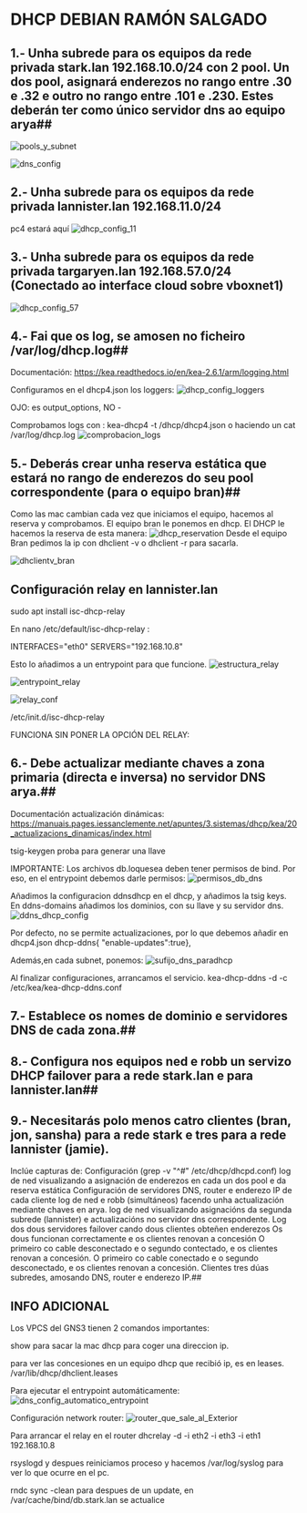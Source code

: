 # DHCP DEBIAN RAMÓN SALGADO #
## 1.- Unha subrede para os equipos da rede privada stark.lan 192.168.10.0/24 con 2 pool. Un dos pool, asignará enderezos no rango entre .30 e .32 e outro no rango entre .101 e .230. Estes deberán ter como único servidor dns ao equipo arya##
![pools_y_subnet](image.png)

![dns_config](image-1.png)

## 2.- Unha subrede para os equipos da rede privada lannister.lan 192.168.11.0/24 ##
pc4 estará aquí
![dhcp_config_11](image-7.png)

## 3.- Unha subrede para os equipos da rede privada targaryen.lan 192.168.57.0/24  (Conectado ao interface cloud sobre vboxnet1) ##

![dhcp_config_57](image-8.png)

## 4.- Fai que os log, se amosen no ficheiro /var/log/dhcp.log##

Documentación: https://kea.readthedocs.io/en/kea-2.6.1/arm/logging.html

Configuramos en el dhcp4.json los loggers:
![dhcp_config_loggers](image-9.png)

OJO: es output_options, NO -

Comprobamos logs con : kea-dhcp4 -t /dhcp/dhcp4.json o haciendo un cat /var/log/dhcp.log
![comprobacion_logs](image-10.png)



## 5.- Deberás crear unha reserva estática que estará no rango de enderezos do seu pool correspondente (para o equipo bran)##

Como las mac cambian cada vez que iniciamos el equipo, hacemos al reserva y comprobamos.
El equipo bran le ponemos en dhcp.
El DHCP le hacemos la reserva de esta manera:
![dhcp_reservation](image-2.png)
Desde el equipo Bran pedimos la ip con dhclient -v o dhclient -r para sacarla.

![dhclientv_bran](image-3.png)


## Configuración relay en lannister.lan ##

sudo apt install isc-dhcp-relay

En nano /etc/default/isc-dhcp-relay :

INTERFACES="eth0"
SERVERS="192.168.10.8"

Esto lo añadimos a un entrypoint para que funcione.
![estructura_relay](image-4.png)

![entrypoint_relay](image-5.png)

![relay_conf](image-6.png)

/etc/init.d/isc-dhcp-relay

FUNCIONA SIN PONER LA OPCIÓN DEL RELAY:


## 6.- Debe actualizar mediante chaves a zona primaria (directa e inversa) no servidor DNS arya.##
Documentación actualización dinámicas: https://manuais.pages.iessanclemente.net/apuntes/3.sistemas/dhcp/kea/20_actualizacions_dinamicas/index.html

tsig-keygen proba para generar una llave

IMPORTANTE: Los archivos db.loquesea deben tener permisos de bind. 
Por eso, en el entrypoint debemos darle permisos:
![permisos_db_dns](image-11.png)

Añadimos la configuracion ddnsdhcp en el dhcp, y añadimos la tsig keys. En ddns-domains añadimos los dominios, con su llave y su servidor dns.
![ddns_dhcp_config](image-15.png)

Por defecto, no se permite actualizaciones, por lo que debemos añadir en dhcp4.json dhcp-ddns{ "enable-updates":true},

Además,en cada subnet, ponemos: ![sufijo_dns_paradhcp](image-16.png)

Al finalizar configuraciones, arrancamos el servicio. kea-dhcp-ddns -d -c /etc/kea/kea-dhcp-ddns.conf


## 7.- Establece os nomes de dominio e servidores DNS  de cada zona.##
## 8.- Configura nos equipos ned e robb un servizo DHCP failover para a rede stark.lan  e para lannister.lan##
## 9.- Necesitarás polo menos catro clientes (bran, jon, sansha) para a rede stark e tres para a  rede lannister (jamie).
Inclúe capturas de:
Configuración (grep -v "^#" /etc/dhcp/dhcpd.conf)
log de ned visualizando a asignación de enderezos en cada un dos pool e da reserva estática
Configuración de servidores DNS, router e enderezo IP de cada cliente
log de ned e robb (simultáneos) facendo unha actualización mediante chaves en arya.
log de ned visualizando asignacións da segunda subrede (lannister) e actualizacións no servidor dns correspondente.
Log dos dous servidores failover cando dous clientes obteñen enderezos
Os dous funcionan correctamente e os clientes renovan a concesión
O primeiro co cable desconectado e o segundo contectado, e os clientes renovan a concesión.
O primeiro co cable conectado e o segundo desconectado, e os clientes renovan a concesión.
Clientes tres dúas subredes, amosando DNS, router e enderezo IP.##

## INFO ADICIONAL ##
Los VPCS del GNS3 tienen 2 comandos importantes:

 show para sacar la mac
 dhcp para coger una direccion ip.

para ver las concesiones en un equipo dhcp que recibió ip, es en leases.
/var/lib/dhcp/dhclient.leases

Para ejecutar el entrypoint automáticamente: 
![dns_config_automatico_entrypoint](image-12.png)


Configuración network router:
![router_que_sale_al_Exterior](image-14.png)

Para arrancar el relay en el router
dhcrelay -d -i eth2 -i eth3 -i eth1 192.168.10.8

rsyslogd y despues reiniciamos proceso y hacemos /var/log/syslog para ver lo que ocurre en el pc.

rndc sync -clean para despues de un update, en /var/cache/bind/db.stark.lan se actualice